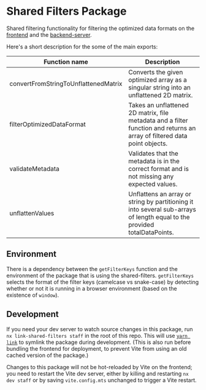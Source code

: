 # Shared Filters Package

Shared filtering functionality for filtering the optimized data formats on the [frontend](../src/) and the [backend-server](../server/).

Here's a short description for the some of the main exports:

| Function name                        | Description                                                                                                               |
| ------------------------------------ | ------------------------------------------------------------------------------------------------------------------------- |
| convertFromStringToUnflattenedMatrix | Converts the given optimized array as a singular string into an unflattened 2D matrix.                                    |
| filterOptimizedDataFormat            | Takes an unflattened 2D matrix, file metadata and a filter function and returns an array of filtered data point objects.  |
| validateMetadata                     | Validates that the metadata is in the correct format and is not missing any expected values.                              |
| unflattenValues                      | Unflattens an array or string by partitioning it into several sub-arrays of length equal to the provided totalDataPoints. |

## Environment

There is a dependency between the `getFilterKeys` function and the environment of the package that is using the shared-filters. `getFilterKeys` selects the format of the filter keys (camelcase vs snake-case) by detecting whether or not it is running in a browser environment (based on the existence of `window`).

## Development

If you need your dev server to watch source changes in this package, run `nx link-shared-filters staff` in the root of this repo. This will use [`yarn link`](https://classic.yarnpkg.com/en/docs/cli/link/) to symlink the package during development. (This is also run before bundling the frontend for deployment, to prevent Vite from using an old cached version of the package.)

Changes to this package will not be hot-reloaded by Vite on the frontend; you need to restart the Vite dev server, either by killing and restarting `nx dev staff` or by saving `vite.config.mts` unchanged to trigger a Vite restart.
